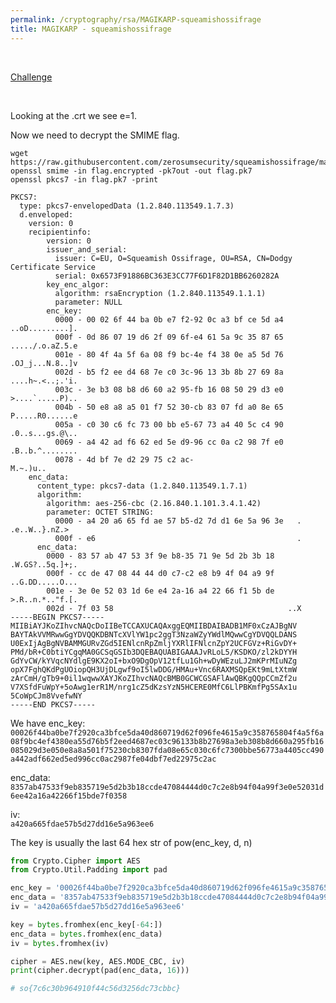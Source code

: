 ```yaml
---
permalink: /cryptography/rsa/MAGIKARP-squeamishossifrage
title: MAGIKARP - squeamishossifrage
---
```


<br>

[Challenge](https://github.com/zerosumsecurity/squeamishossifrage/tree/main/MAGIKARP)

<br>

Looking at the .crt we see e=1.

Now we need to decrypt the SMIME flag.

```
wget https://raw.githubusercontent.com/zerosumsecurity/squeamishossifrage/main/MAGIKARP/flag.encrypted
openssl smime -in flag.encrypted -pk7out -out flag.pk7
openssl pkcs7 -in flag.pk7 -print

PKCS7: 
  type: pkcs7-envelopedData (1.2.840.113549.1.7.3)
  d.enveloped: 
    version: 0
    recipientinfo:
        version: 0
        issuer_and_serial: 
          issuer: C=EU, O=Squeamish Ossifrage, OU=RSA, CN=Dodgy Certificate Service
          serial: 0x6573F91886BC363E3CC77F6D1F82D1BB6260282A
        key_enc_algor: 
          algorithm: rsaEncryption (1.2.840.113549.1.1.1)
          parameter: NULL
        enc_key: 
          0000 - 00 02 6f 44 ba 0b e7 f2-92 0c a3 bf ce 5d a4   ..oD.........].
          000f - 0d 86 07 19 d6 2f 09 6f-e4 61 5a 9c 35 87 65   ...../.o.aZ.5.e
          001e - 80 4f 4a 5f 6a 08 f9 bc-4e f4 38 0e a5 5d 76   .OJ_j...N.8..]v
          002d - b5 f2 ee d4 68 7e c0 3c-96 13 3b 8b 27 69 8a   ....h~.<..;.'i.
          003c - 3e b3 08 b8 d6 60 a2 95-fb 16 08 50 29 d3 e0   >....`.....P)..
          004b - 50 e8 a8 a5 01 f7 52 30-cb 83 07 fd a0 8e 65   P.....R0......e
          005a - c0 30 c6 fc 73 00 bb e5-67 73 a4 40 5c c4 90   .0..s...gs.@\..
          0069 - a4 42 ad f6 62 ed 5e d9-96 cc 0a c2 98 7f e0   .B..b.^........
          0078 - 4d bf 7e d2 29 75 c2 ac-                       M.~.)u..
    enc_data: 
      content_type: pkcs7-data (1.2.840.113549.1.7.1)
      algorithm: 
        algorithm: aes-256-cbc (2.16.840.1.101.3.4.1.42)
        parameter: OCTET STRING:
          0000 - a4 20 a6 65 fd ae 57 b5-d2 7d d1 6e 5a 96 3e   . .e..W..}.nZ.>
          000f - e6                                             .
      enc_data: 
        0000 - 83 57 ab 47 53 3f 9e b8-35 71 9e 5d 2b 3b 18   .W.GS?..5q.]+;.
        000f - cc de 47 08 44 44 d0 c7-c2 e8 b9 4f 04 a9 9f   ..G.DD.....O...
        001e - 3e 0e 52 03 1d 6e e4 2a-16 a4 22 66 f1 5b de   >.R..n.*.."f.[.
        002d - 7f 03 58                                       ..X
-----BEGIN PKCS7-----
MIIBiAYJKoZIhvcNAQcDoIIBeTCCAXUCAQAxggEQMIIBDAIBADB1MF0xCzAJBgNV
BAYTAkVVMRwwGgYDVQQKDBNTcXVlYW1pc2ggT3NzaWZyYWdlMQwwCgYDVQQLDANS
U0ExIjAgBgNVBAMMGURvZGd5IENlcnRpZmljYXRlIFNlcnZpY2UCFGVz+RiGvDY+
PMd/bR+C0btiYCgqMA0GCSqGSIb3DQEBAQUABIGAAAJvRLoL5/KSDKO/zl2kDYYH
GdYvCW/kYVqcNYdlgE9KX2oI+bxO9DgOpV12tfLu1Gh+wDyWEzuLJ2mKPrMIuNZg
opX7FghQKdPgUOiopQH3UjDLgwf9oI5lwDDG/HMAu+Vnc6RAXMSQpEKt9mLtXtmW
zArCmH/gTb9+0il1wqwwXAYJKoZIhvcNAQcBMB0GCWCGSAFlAwQBKgQQpCCmZf2u
V7XSfdFuWpY+5oAwg1erR1M/nrg1cZ5dKzsYzN5HCERE0MfC6LlPBKmfPg5SAx1u
5CoWpCJm8VvefwNY
-----END PKCS7-----
```

We have enc_key: <br>
`00026f44ba0be7f2920ca3bfce5da40d860719d62f096fe4615a9c358765804f4a5f6a08f9bc4ef4380ea55d76b5f2eed4687ec03c96133b8b27698a3eb308b8d660a295fb16085029d3e050e8a8a501f75230cb8307fda08e65c030c6fc7300bbe56773a4405cc490a442adf662ed5ed996cc0ac2987fe04dbf7ed22975c2ac`

enc_data: <br>
`8357ab47533f9eb835719e5d2b3b18ccde47084444d0c7c2e8b94f04a99f3e0e52031d6ee42a16a42266f15bde7f0358`

iv: <br>
`a420a665fdae57b5d27dd16e5a963ee6`

The key is usually the last 64 hex str of pow(enc_key, d, n) 


```py
from Crypto.Cipher import AES  
from Crypto.Util.Padding import pad

enc_key = '00026f44ba0be7f2920ca3bfce5da40d860719d62f096fe4615a9c358765804f4a5f6a08f9bc4ef4380ea55d76b5f2eed4687ec03c96133b8b27698a3eb308b8d660a295fb16085029d3e050e8a8a501f75230cb8307fda08e65c030c6fc7300bbe56773a4405cc490a442adf662ed5ed996cc0ac2987fe04dbf7ed22975c2ac'
enc_data = '8357ab47533f9eb835719e5d2b3b18ccde47084444d0c7c2e8b94f04a99f3e0e52031d6ee42a16a42266f15bde7f0358'
iv = 'a420a665fdae57b5d27dd16e5a963ee6'

key = bytes.fromhex(enc_key[-64:])
enc_data = bytes.fromhex(enc_data)
iv = bytes.fromhex(iv)

cipher = AES.new(key, AES.MODE_CBC, iv)  
print(cipher.decrypt(pad(enc_data, 16)))

# so{7c6c30b964910f44c56d3256dc73cbbc}
```
